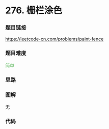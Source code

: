 # 276. 栅栏涂色

### 题目链接

https://leetcode-cn.com/problems/paint-fence

### 题目难度

<font color=#5CB85C>简单</font>

### 思路



### 图解

无

### 代码

```python
```
